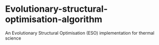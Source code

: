 # Evolutionary-structural-optimisation-algorithm
An Evolutionary Structural Optimisation (ESO) implementation for thermal science
